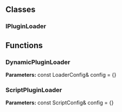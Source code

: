 
## Classes

### IPluginLoader




## Functions

### DynamicPluginLoader



**Parameters:** const LoaderConfig& config = {}

### ScriptPluginLoader



**Parameters:** const ScriptConfig& config = {}

